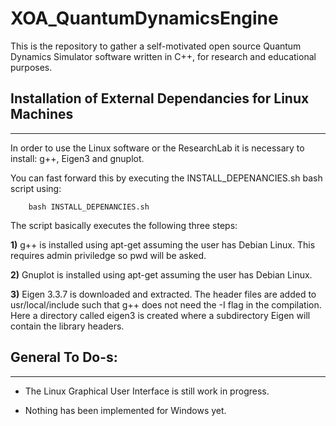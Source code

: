 # XOA_QuantumDynamicsEngine
This is the repository to gather a self-motivated open source Quantum Dynamics Simulator software written in C++, for research and educational purposes.

## Installation of External Dependancies for Linux Machines
--------------------

In order to use the Linux software or the ResearchLab it is necessary to install: g++, Eigen3 and gnuplot.

You can fast forward this by executing the INSTALL_DEPENANCIES.sh bash script using:

        bash INSTALL_DEPENANCIES.sh
        
The script basically executes the following three steps:

  **1)** g++ is installed using apt-get assuming the user has Debian Linux. This requires admin priviledge so pwd will be asked.
    
  **2)** Gnuplot is installed using apt-get assuming the user has Debian Linux.
    
  **3)** Eigen 3.3.7 is downloaded and extracted. The header files are added to usr/local/include such that g++ does not need the -I flag in the compilation. Here a directory called eigen3 is created where a subdirectory Eigen will contain the library headers.

## General To Do-s:
-------------------

- The Linux Graphical User Interface is still work in progress.

- Nothing has been implemented for Windows yet.
